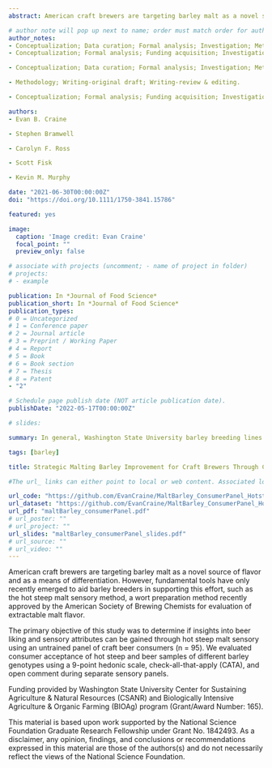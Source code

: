 ```yaml
---
abstract: American craft brewers are targeting barley malt as a novel source of flavor and as a means of differentiation. However, fundamental tools have only recently emerged to aid barley breeders in supporting this effort, such as the hot steep malt sensory method, a wort preparation method recently approved by the American Society of Brewing Chemists for evaluation of extractable malt flavor. The primary objective of this study was to determine if insights into beer liking and sensory attributes can be gained through hot steep malt sensory using an untrained panel of craft beer consumers (n = 95). We evaluated consumer acceptance of hot steep and beer samples of different barley genotypes using a 9-point hedonic scale, check-all-that-apply (CATA), and open comment during separate sensory panels. Beers brewed with Washington State University breeding lines (n = 4), selected for all-malt craft brewing, generally had higher consumer acceptance than the industry-standard control variety (CDC Copeland). Genotype had a significant influence on the consumer acceptance of beer aroma, appearance, taste/flavor, sweetness, and overall liking but only on hot steep appearance. Significant differences between genotypes were found for 18% (fruity and other) and 46% (chemical, citrus, earthy, fruity, stale, and sweet aromatic) of CATA attributes for the hot steep and beer panels, respectively. Hot steep and beer liking and sensory attributes had low correlation coefficients. For example, beer overall liking was negatively correlated with chemical (r = −0.338, p < 0.0001) and positively correlated with fruity (r = 0.265, p < 0.0001). This study demonstrates that untrained craft beer consumers can better differentiate among genotypes using beers than hot steep samples.

# author note will pop up next to name; order must match order for authors:
author_notes: 
- Conceptualization; Data curation; Formal analysis; Investigation; Methodology; Project administration; Resources; Software; Visualization; Writing-original draft; Writing-review & editing. 
- Conceptualization; Formal analysis; Funding acquisition; Investigation; Methodology; Project administration; Resources; Supervision; Writing-review & editing.

- Conceptualization; Data curation; Formal analysis; Investigation; Methodology; Project administration; Supervision; Writing-original draft; Writing-review & editing.

- Methodology; Writing-original draft; Writing-review & editing.

- Conceptualization; Formal analysis; Funding acquisition; Investigation; Methodology; Project administration; Supervision; Writing-original draft; Writing-review & editing.

authors:
- Evan B. Craine

- Stephen Bramwell

- Carolyn F. Ross

- Scott Fisk

- Kevin M. Murphy

date: "2021-06-30T00:00:00Z"
doi: "https://doi.org/10.1111/1750-3841.15786"

featured: yes

image:
  caption: 'Image credit: Evan Craine'
  focal_point: ""
  preview_only: false

# associate with projects (uncomment; - name of project in folder)
# projects:
# - example

publication: In *Journal of Food Science* 
publication_short: In *Journal of Food Science*
publication_types:
# 0 = Uncategorized
# 1 = Conference paper
# 2 = Journal article
# 3 = Preprint / Working Paper
# 4 = Report
# 5 = Book
# 6 = Book section
# 7 = Thesis
# 8 = Patent 
- "2"

# Schedule page publish date (NOT article publication date).
publishDate: "2022-05-17T00:00:00Z"

# slides: 

summary: In general, Washington State University barley breeding lines had higher consumer acceptance than the control variety, CDC Copeland. Each genotype had a distinctive beer flavor profile, such as 12WA_120.14 (fruity and sweet aromatic), which had the highest consumer acceptance ratings, and 10WA_107.43 (citrus), which has been released as the variety “Palmer.” The results illustrate that the use of different barley genotypes presents varied sensory properties in the final beer and that particular malt and beer sensory attributes may influence consumer acceptance.

tags: [barley]

title: Strategic Malting Barley Improvement for Craft Brewers Through Consumer Sensory Evaluation of Malt and Beer

#The url_ links can either point to local or web content. Associated local publication content, may be copied to the publication’s folder and referenced like url_code = "code.zip".

url_code: "https://github.com/EvanCraine/MaltBarley_ConsumerPanel_HotsteepBeer"
url_dataset: "https://github.com/EvanCraine/MaltBarley_ConsumerPanel_HotsteepBeer"
url_pdf: "maltBarley_consumerPanel.pdf"
# url_poster: ""
# url_project: ""
url_slides: "maltBarley_consumerPanel_slides.pdf"
# url_source: ""
# url_video: ""
---
```

American craft brewers are targeting barley malt as a novel source of flavor and as a means of differentiation. However, fundamental tools have only recently emerged to aid barley breeders in supporting this effort, such as the hot steep malt sensory method, a wort preparation method recently approved by the American Society of Brewing Chemists for evaluation of extractable malt flavor. 

The primary objective of this study was to determine if insights into beer liking and sensory attributes can be gained through hot steep malt sensory using an untrained panel of craft beer consumers (n = 95). We evaluated consumer acceptance of hot steep and beer samples of different barley genotypes using a 9-point hedonic scale, check-all-that-apply (CATA), and open comment during separate sensory panels. 

Funding provided by Washington State University Center for Sustaining Agriculture & Natural Resources (CSANR) and Biologically Intensive Agriculture & Organic Farming (BIOAg) program (Grant/Award Number: 165).

This material is based upon work supported by the National Science Foundation Graduate Research Fellowship under Grant No. 1842493. As a disclaimer, any opinion, findings, and conclusions or recommendations expressed in this material are those of the authors(s) and do not necessarily reflect the views of the National Science Foundation.

